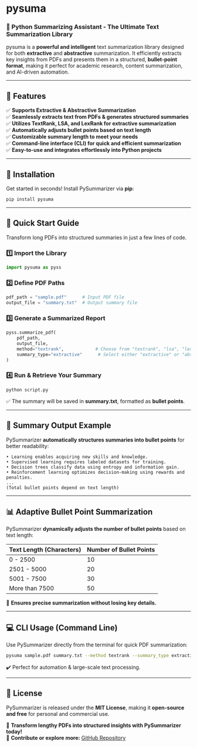 # pysuma

### **🚀 Python Summarizing Assistant - The Ultimate Text Summarization Library**

pysuma is a **powerful and intelligent** text summarization library designed for both **extractive** and **abstractive** summarization. It efficiently extracts key insights from PDFs and presents them in a structured, **bullet-point format**, making it perfect for academic research, content summarization, and AI-driven automation.

---

## **🌟 Features**
✅ **Supports Extractive & Abstractive Summarization**  
✅ **Seamlessly extracts text from PDFs & generates structured summaries**  
✅ **Utilizes TextRank, LSA, and LexRank for extractive summarization**  
✅ **Automatically adjusts bullet points based on text length**  
✅ **Customizable summary length to meet your needs**  
✅ **Command-line interface (CLI) for quick and efficient summarization**  
✅ **Easy-to-use and integrates effortlessly into Python projects**  

---

## **📌 Installation**
Get started in seconds! Install PySummarizer via **pip**:
```bash
pip install pysuma
```

---

## **🚀 Quick Start Guide**
Transform long PDFs into structured summaries in just a few lines of code.  

### **1️⃣ Import the Library**
```python
import pysuma as pyss
```

### **2️⃣ Define PDF Paths**
```python
pdf_path = "sample.pdf"      # Input PDF file
output_file = "summary.txt"  # Output summary file
```

### **3️⃣ Generate a Summarized Report**
```python
pyss.summarize_pdf(
    pdf_path,
    output_file,
    method="textrank",            # Choose from "textrank", "lsa", "lexrank"
    summary_type="extractive"      # Select either "extractive" or "abstractive"
)
```

### **4️⃣ Run & Retrieve Your Summary**
```bash
python script.py
```
✅ The summary will be saved in **summary.txt**, formatted as **bullet points**.

---

## **📄 Summary Output Example**
PySummarizer **automatically structures summaries into bullet points** for better readability:

```
• Learning enables acquiring new skills and knowledge.
• Supervised learning requires labeled datasets for training.
• Decision trees classify data using entropy and information gain.
• Reinforcement learning optimizes decision-making using rewards and penalties.
...
(Total bullet points depend on text length)
```

---

## **📊 Adaptive Bullet Point Summarization**
PySummarizer **dynamically adjusts the number of bullet points** based on text length:

| **Text Length (Characters)** | **Number of Bullet Points** |
|------------------------------|-----------------------------|
| 0 - 2500                     | 10                          |
| 2501 - 5000                  | 20                          |
| 5001 - 7500                  | 30                          |
| More than 7500               | 50                          |

🔹 **Ensures precise summarization without losing key details.**  

---

## **💻 CLI Usage (Command Line)**
Use PySummarizer directly from the terminal for quick PDF summarization:
```bash
pysuma sample.pdf summary.txt --method textrank --summary_type extractive
```
✔️ Perfect for automation & large-scale text processing.

---

## **📜 License**
PySummarizer is released under the **MIT License**, making it **open-source and free** for personal and commercial use.

🎯 **Transform lengthy PDFs into structured insights with PySummarizer today!**  
🔗 **Contribute or explore more:** [GitHub Repository](https://github.com/fardeenKhadri/pysuma)

